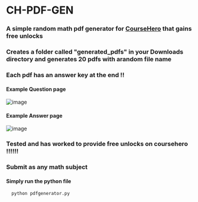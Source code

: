 # CH-PDF-GEN
### A simple random math pdf generator for [CourseHero](https://www.coursehero.com/upload/) that gains free unlocks

### Creates a folder called "generated_pdfs" in your Downloads directory and generates 20 pdfs with arandom file name
### Each pdf has an answer key at the end ‼️

#### Example Question page
![image](https://github.com/sankeer-28/CH-PDF-GEN/assets/112449287/80ae697b-43ff-4460-83f3-67e5de8e278c)
#### Example Answer page
![image](https://github.com/sankeer-28/CH-PDF-GEN/assets/112449287/6b6d684f-7cd7-4c80-839e-488d805e04f7)


### Tested and has worked to provide free unlocks on coursehero ‼️‼️‼️
### Submit as any math subject
#### Simply run the python file 
      python pdfgenerator.py
